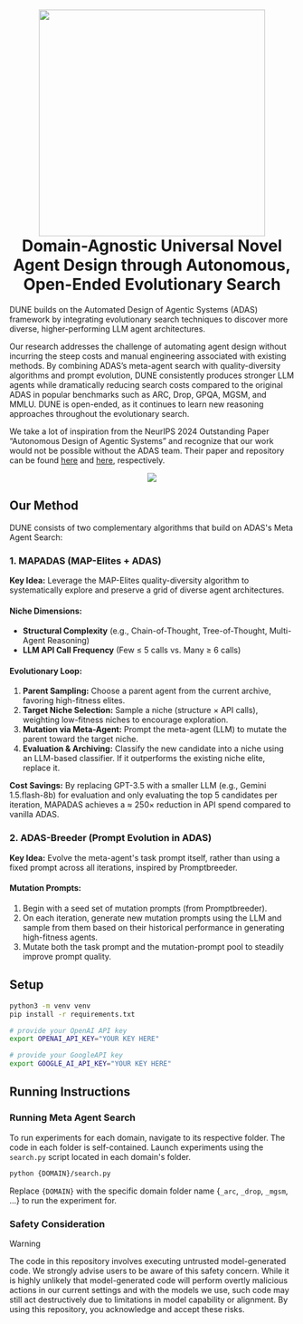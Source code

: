 <h1 align="center">
  <img src="misc/ESADAS.png" width="400" /></a><br>
  <b>Domain-Agnostic Universal Novel Agent Design through
Autonomous, Open-Ended Evolutionary Search</b><br>
</h1>

DUNE builds on the Automated Design of Agentic Systems (ADAS) framework by integrating evolutionary search techniques to discover more diverse, higher-performing LLM agent architectures.

Our research addresses the challenge of automating agent design without incurring the steep costs and manual engineering associated with existing methods. By combining ADAS’s meta-agent search with quality-diversity algorithms and prompt evolution, DUNE consistently produces stronger LLM agents while dramatically reducing search costs compared to the original ADAS in popular benchmarks such as ARC, Drop, GPQA, MGSM, and MMLU. DUNE is open-ended, as it continues to learn new reasoning approaches throughout the evolutionary search.

We take a lot of inspiration from the NeurIPS 2024 Outstanding Paper “Autonomous Design of Agentic Systems” and recognize that our work would not be possible without the ADAS team. Their paper and repository can be found [here](https://arxiv.org/abs/2408.08435) and [here](https://github.com/ShengranHu/ADAS), respectively.

<p align="center">
<img src="misc/ESADAS.drawio.png"/></a><br>
</p>

## Our Method

DUNE consists of two complementary algorithms that build on ADAS's Meta Agent Search:

### 1. MAPADAS (MAP-Elites + ADAS)

**Key Idea:** Leverage the MAP-Elites quality-diversity algorithm to systematically explore and preserve a grid of diverse agent architectures.

#### Niche Dimensions:
- **Structural Complexity** (e.g., Chain-of-Thought, Tree-of-Thought, Multi-Agent Reasoning)
- **LLM API Call Frequency** (Few ≤ 5 calls vs. Many ≥ 6 calls)

#### Evolutionary Loop:
1. **Parent Sampling:** Choose a parent agent from the current archive, favoring high-fitness elites.
2. **Target Niche Selection:** Sample a niche (structure × API calls), weighting low-fitness niches to encourage exploration.
3. **Mutation via Meta-Agent:** Prompt the meta-agent (LLM) to mutate the parent toward the target niche.
4. **Evaluation & Archiving:** Classify the new candidate into a niche using an LLM-based classifier. If it outperforms the existing niche elite, replace it.

**Cost Savings:** By replacing GPT-3.5 with a smaller LLM (e.g., Gemini 1.5.flash-8b) for evaluation and only evaluating the top 5 candidates per iteration, MAPADAS achieves a ≈ 250× reduction in API spend compared to vanilla ADAS.

### 2. ADAS-Breeder (Prompt Evolution in ADAS)

**Key Idea:** Evolve the meta-agent's task prompt itself, rather than using a fixed prompt across all iterations, inspired by Promptbreeder.

#### Mutation Prompts:
1. Begin with a seed set of mutation prompts (from Promptbreeder).
2. On each iteration, generate new mutation prompts using the LLM and sample from them based on their historical performance in generating high-fitness agents.
3. Mutate both the task prompt and the mutation-prompt pool to steadily improve prompt quality.


## Setup
```bash
python3 -m venv venv 
pip install -r requirements.txt

# provide your OpenAI API key
export OPENAI_API_KEY="YOUR KEY HERE"

# provide your GoogleAPI key
export GOOGLE_AI_API_KEY="YOUR KEY HERE"
```

## Running Instructions

### Running Meta Agent Search

To run experiments for each domain, navigate to its respective folder. The code in each folder is self-contained. Launch experiments using the `search.py` script located in each domain's folder.

```bash
python {DOMAIN}/search.py
```

Replace `{DOMAIN}` with the specific domain folder name {`_arc`, `_drop`, `_mgsm`, ...} to run the experiment for.

### Safety Consideration
> [!WARNING]  
> The code in this repository involves executing untrusted model-generated code. We strongly advise users to be aware of this safety concern. While it is highly unlikely that model-generated code will perform overtly malicious actions in our current settings and with the models we use, such code may still act destructively due to limitations in model capability or alignment. By using this repository, you acknowledge and accept these risks.
